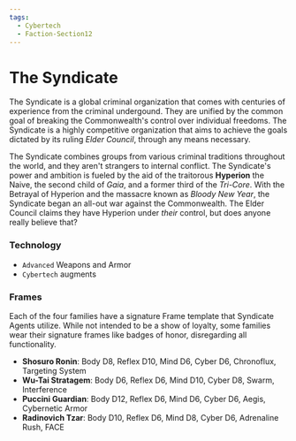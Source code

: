 ```yaml
---
tags:
  - Cybertech
  - Faction-Section12
---
```

# The Syndicate

The Syndicate is a global criminal organization that comes with centuries of experience from the criminal undergound. They are unified by the common goal of breaking the Commonwealth's control over individual freedoms. The Syndicate is a highly competitive organization that aims to achieve the goals dictated by its ruling *Elder Council*, through any means necessary.

The Syndicate combines groups from various criminal traditions throughout the world, and they aren't strangers to internal conflict. The Syndicate's power and ambition is fueled by the aid of the traitorous **Hyperion** the Naive, the second child of *Gaia*, and a former third of the *Tri-Core*. With the Betrayal of Hyperion and the massacre known as *Bloody New Year*, the Syndicate began an all-out war against the Commonwealth. The Elder Council claims they have Hyperion under *their* control, but does anyone really believe that?

### Technology

- `Advanced` Weapons and Armor
- `Cybertech` augments

### Frames
Each of the four families have a signature Frame template that Syndicate Agents utilize. While not intended to be a show of loyalty, some families wear their signature frames like badges of honor, disregarding all functionality.

- **Shosuro Ronin**: Body D8, Reflex D10, Mind D6, Cyber D6, Chronoflux, Targeting System
- **Wu-Tai Stratagem**: Body D6, Reflex D6, Mind D10, Cyber D8, Swarm, Interference
- **Puccini Guardian**: Body D12, Reflex D6, Mind D6, Cyber D6, Aegis, Cybernetic Armor
- **Radinovich Tzar**: Body D10, Reflex D6, Mind D8, Cyber D6, Adrenaline Rush, FACE
